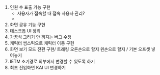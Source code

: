 1. 인원 수 표출 기능 구현
   - 사용자가 접속할 때 접속 사용자 관리?
   - 
1. 화면 공유 기능 구현
2. 데스크톱 UI 정리 
3. 가끔식 그리기 안 꺼지는 버그 수정
4. 캐릭터 썸스틱으로 캐릭터 이동 구현
5. 화면 보기 모드 전환 구현/ 트래킹 오른손으로 할지 왼손으로 할지 / 기본 오프셋 넣어놓기 
6. IETM 초기경로 외부에서 변경할 수 있도록 하기 
7. 최초 진입화면 KAI UI 변경하기 
